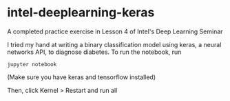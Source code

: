 # intel-deeplearning-keras
A completed practice exercise in Lesson 4 of Intel's Deep Learning Seminar

I tried my hand at writing a binary classification model using keras, a neural networks API, to diagnose diabetes. To run the notebook, run

```
jupyter notebook
```
(Make sure you have keras and tensorflow installed)

Then, click Kernel > Restart and run all 


